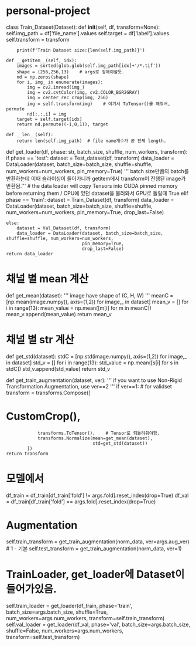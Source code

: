 # personal-project

class Train_Dataset(Dataset):
    def __init__(self, df, transform=None):
        self.img_path = df['file_name'].values
        self.target = df['label'].values
        self.transform = transform

        print(f'Train Dataset size:{len(self.img_path)}')

    def __getitem__(self, idx):
        images = sorted(glob.glob(self.img_path[idx]+'/*.tif'))
        shape = (256,256,13)    # args로 정해야할듯.
        nd = np.zeros(shape)
        for i, img_ in enumerate(images):
            img = cv2.imread(img_)
            img = cv2.cvtColor(img, cv2.COLOR_BGR2GRAY)
            img = center_rec_crop(img, 256)
            img = self.transform(img)    # 여기서 ToTensor()를 해줘서, permute
            nd[:,:,i] = img
        target = self.target[idx]
        return nd.permute((-1,0,1)), target

    def __len__(self):
        return len(self.img_path)  # file name개수가 곧 전체 length.
        
def get_loader(df, phase: str, batch_size, shuffle, num_workers, transform):
    if phase == 'test':
        dataset = Test_dataset(df, transform)
        data_loader = DataLoader(dataset, batch_size=batch_size, shuffle=shuffle, num_workers=num_workers, 
                                 pin_memory=True)
        ''' batch size만큼의 batch를 반환하는데 이때 슬라이싱이 들어가니까 getitem에서 transform이 진행된 image가 반환됨.'''
        # the data loader will copy Tensors into CUDA pinned memory before returning them / CPU에 있던 dataset을 불러와서 GPU로 돌릴때 True
    elif phase == 'train':
        dataset = Train_Dataset(df, transform)
        data_loader = DataLoader(dataset, batch_size=batch_size, shuffle=shuffle, num_workers=num_workers, 
                                 pin_memory=True,
                                 drop_last=False)

    else:
        dataset = Val_Dataset(df, transform)
        data_loader = DataLoader(dataset, batch_size=batch_size, shuffle=shuffle, num_workers=num_workers, 
                                 pin_memory=True,
                                 drop_last=False)
    return data_loader
   
   
# 채널 별 mean 계산
def get_mean(dataset):
    ''' image have shape of (C, H, W) '''
    meanC = [np.mean(image.numpy(), axis=(1,2)) for image,_ in dataset]
    mean_v = []
    for i in range(13):
        mean_value = np.mean([m[i] for m in meanC])
        mean_v.append(mean_value)
    return mean_v

# 채널 별 str 계산
def get_std(dataset):
    stdC = [np.std(image.numpy(), axis=(1,2)) for image,_ in dataset]
    std_v = []
    for i in range(13):
        std_value = np.mean([s[i] for s in stdC])
        std_v.append(std_value)
    return std_v
    
    
    
def get_train_augmentation(dataset, ver):
    ''' if you want to use Non-Rigid Transformation Augmentation, use ver==2 '''
    if ver==1: # for validset
        transform = transforms.Compose([
#                 CustomCrop(),
                transforms.ToTensor(),    # Tensor로 되돌려줘야함.
                transforms.Normalize(mean=get_mean(dataset),
                                     std=get_std(dataset))
            ])
    return transform



# 모델에서
df_train = df_train[df_train['fold'] != args.fold].reset_index(drop=True)
df_val = df_train[df_train['fold'] == args.fold].reset_index(drop=True)
        
# Augmentation
self.train_transform = get_train_augmentation(norm_data, ver=args.aug_ver)  # 1 - 기본
self.test_transform = get_train_augmentation(norm_data, ver=1)

# TrainLoader, get_loader에 Dataset이 들어가있음.
self.train_loader = get_loader(df_train, phase='train', batch_size=args.batch_size, shuffle=True,
                               num_workers=args.num_workers, transform=self.train_transform)
self.val_loader = get_loader(df_val, phase='val', batch_size=args.batch_size, shuffle=False,
                               num_workers=args.num_workers, transform=self.test_transform)

